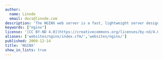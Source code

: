 ```yaml
---
author:
  name: Linode
  email: docs@linode.com
description: 'The NGINX web server is a fast, lightweight server designed to efficiently handle the needs of both low and high traffic websites. These guides will help you get NGINX up and running on your Linode.'
keywords: ["nginx"]
license: '[CC BY-ND 4.0](https://creativecommons.org/licenses/by-nd/4.0)'
aliases: ['websites/nginx/index.cfm/','websites/nginx/']
published: 2009-12-14
title: 'NGINX'
show_in_lists: true
---
```


